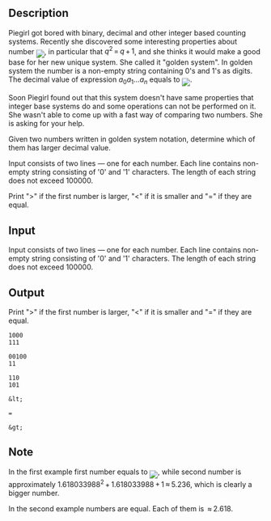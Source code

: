 ## Description

<div><p>Piegirl got bored with binary, decimal and other integer based counting systems. Recently she discovered some interesting properties about number <img align="middle" class="tex-formula" src="file://jiAtTCmw.png" style="max-width: 100.0%;max-height: 100.0%;">, in particular that <span class="tex-span"><i>q</i><sup class="upper-index">2</sup> = <i>q</i> + 1</span>, and she thinks it would make a good base for her new unique system. She called it "golden system". In golden system the number is a non-empty string containing 0's and 1's as digits. The decimal value of expression <span class="tex-span"><i>a</i><sub class="lower-index">0</sub><i>a</i><sub class="lower-index">1</sub>...<i>a</i><sub class="lower-index"><i>n</i></sub></span> equals to <img align="middle" class="tex-formula" src="file://fgdRhKYx.png" style="max-width: 100.0%;max-height: 100.0%;">.</p><p>Soon Piegirl found out that this system doesn't have same properties that integer base systems do and some operations can not be performed on it. She wasn't able to come up with a fast way of comparing two numbers. She is asking for your help.</p><p>Given two numbers written in golden system notation, determine which of them has larger decimal value.</p></div><div class="input-specification"><p>Input consists of two lines — one for each number. Each line contains non-empty string consisting of '0' and '1' characters. The length of each string does not exceed <span class="tex-span">100000</span>.</p></div><div class="output-specification"><p>Print "<span class="tex-font-style-tt">&gt;</span>" if the first number is larger, "<span class="tex-font-style-tt">&lt;</span>" if it is smaller and "<span class="tex-font-style-tt">=</span>" if they are equal.</p></div>

## Input

<p>Input consists of two lines — one for each number. Each line contains non-empty string consisting of '0' and '1' characters. The length of each string does not exceed <span class="tex-span">100000</span>.</p>

## Output

<p>Print "<span class="tex-font-style-tt">&gt;</span>" if the first number is larger, "<span class="tex-font-style-tt">&lt;</span>" if it is smaller and "<span class="tex-font-style-tt">=</span>" if they are equal.</p>





```input1
1000
111

```




```input2
00100
11

```




```input3
110
101

```




```output1
&lt;

```




```output2
=

```




```output3
&gt;

```



## Note

<p>In the first example first number equals to <img align="middle" class="tex-formula" src="file://jAnTHbq9.png" style="max-width: 100.0%;max-height: 100.0%;">, while second number is approximately <span class="tex-span">1.618033988<sup class="upper-index">2</sup> + 1.618033988 + 1 ≈ 5.236</span>, which is clearly a bigger number.</p><p>In the second example numbers are equal. Each of them is <span class="tex-span"> ≈ 2.618</span>.</p>
